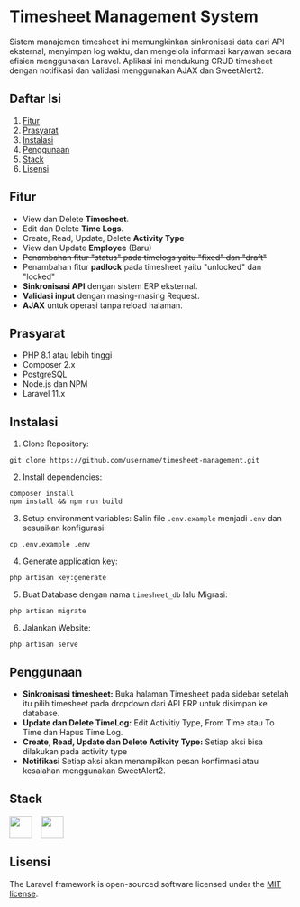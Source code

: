 # Timesheet Management System
Sistem manajemen timesheet ini memungkinkan sinkronisasi data dari API eksternal, menyimpan log waktu, dan mengelola informasi karyawan secara efisien menggunakan Laravel. Aplikasi ini mendukung CRUD timesheet dengan notifikasi dan validasi menggunakan AJAX dan SweetAlert2.

## Daftar Isi
1. [Fitur](#fitur)
2. [Prasyarat](#prasyarat)
3. [Instalasi](#instalasi)
4. [Penggunaan](#penggunaan)
4. [Stack](#stack)
8. [Lisensi](#lisensi)

## Fitur
- View dan Delete **Timesheet**.
- Edit dan Delete **Time Logs**.
- Create, Read, Update, Delete **Activity Type**
- View dan Update **Employee** (Baru)
- ~~Penambahan fitur "status" pada timelogs yaitu "fixed" dan "draft"~~
- Penambahan fitur **padlock** pada timesheet yaitu "unlocked" dan "locked"
- **Sinkronisasi API** dengan sistem ERP eksternal.
- **Validasi input** dengan masing-masing Request.
- **AJAX** untuk operasi tanpa reload halaman.

## Prasyarat
- PHP 8.1 atau lebih tinggi
- Composer 2.x
- PostgreSQL
- Node.js dan NPM
- Laravel 11.x

## Instalasi

 1. Clone Repository:
 ```
 git clone https://github.com/username/timesheet-management.git
 ```
 
 2. Install dependencies:
 ```
 composer install 
 npm install && npm run build
 ```
 
 3. Setup environment variables: Salin file `.env.example` menjadi `.env` dan sesuaikan konfigurasi:
 ```
 cp .env.example .env
 ```
 
 4. Generate application key:
 ```
 php artisan key:generate
 ```
 
 5. Buat Database dengan nama `timesheet_db` lalu Migrasi:
 ```
 php artisan migrate
 ```
 
 6. Jalankan Website:
 ```
 php artisan serve
 ```

## Penggunaan

 - **Sinkronisasi timesheet:**
 Buka halaman Timesheet pada sidebar setelah itu pilih timesheet pada dropdown dari API ERP untuk disimpan ke database.
 - **Update dan Delete TimeLog:**
 Edit Activitiy Type, From Time atau To Time dan Hapus Time Log.
 - **Create, Read, Update dan Delete Activity Type:**
 Setiap aksi bisa dilakukan pada activity type
 - **Notifikasi**
 Setiap aksi akan menampilkan pesan konfirmasi atau kesalahan menggunakan SweetAlert2.

## Stack
<div style="display: flex; align-items: center; gap: 1rem;">
    <img src="https://github.com/user-attachments/assets/b2186acf-1e12-430a-90b0-658a13b86229" width="40" height="40">
    <img src="https://github.com/user-attachments/assets/6fb55d4e-6e04-4f42-8748-9cca116adfd3" width="40" height="40">
</div>

## Lisensi
The Laravel framework is open-sourced software licensed under the [MIT license](https://opensource.org/licenses/MIT).
